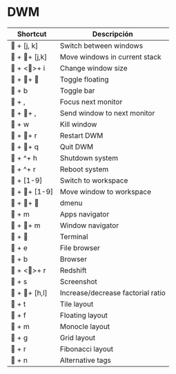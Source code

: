 # DWM

| Shortcut     | Descripción                       |
| ------------ | --------------------------------- |
|  + [j, k]   | Switch between windows            |
|  + 🡅+ [j,k] | Move windows in current stack     |
|  + <🡅>+ i   | Change window size                |
|  + 🡅+ ⎵     | Toggle floating                   |
|  + b        | Toggle bar                        |
|  + ,        | Focus next monitor                |
|  + 🡅+ ,     | Send window to next monitor       |
|  + w        | Kill window                       |
|  + 🡅+ r     | Restart DWM                       |
|  + 🡅+ q     | Quit DWM                          |
|  + ^+ h     | Shutdown system                   |
|  + ^+ r     | Reboot system                     |
|  + [1-9]    | Switch to workspace               |
|  + 🡅+ [1-9] | Move window to workspace          |
|  + 🡅+      | dmenu                             |
|  + m        | Apps navigator                    |
|  + 🡅+ m     | Window navigator                  |
|  +         | Terminal                          |
|  + e        | File browser                      |
|  + b        | Browser                           |
|  + <🡅>+ r   | Redshift                          |
|  + s        | Screenshot                        |
|  + 🡅+ [h,l] | Increase/decrease factorial ratio |
|  + t        | Tile layout                       |
|  + f        | Floating layout                   |
|  + m        | Monocle layout                    |
|  + g        | Grid layout                       |
|  + r        | Fibonacci layout                  |
|  + n        | Alternative tags                  |
